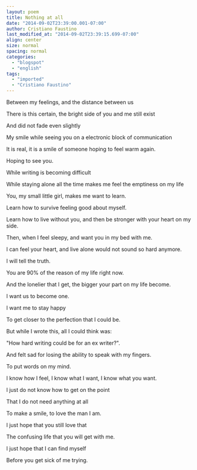 ```yaml
---
layout: poem
title: Nothing at all
date: "2014-09-02T23:39:00.001-07:00"
author: Cristiano Faustino
last_modified_at: "2014-09-02T23:39:15.699-07:00"
align: center
size: normal
spacing: normal
categories:
  - "blogspot"
  - "english"
tags:
  - "imported"
  - "Cristiano Faustino"
---
```


Between my feelings, and the distance between us

There is this certain, the bright side of you and me still exist

And did not fade even slightly

My smile while seeing you on a electronic block of communication

It is real, it is a smile of someone hoping to feel warm again.

Hoping to see you.

While writing is becoming difficult

While staying alone all the time makes me feel the emptiness on my life

You, my small little girl, makes me want to learn.

Learn how to survive feeling good about myself.

Learn how to live without you, and then be stronger with your heart on my side.

Then, when I feel sleepy, and want you in my bed with me.

I can feel your heart, and live alone would not sound so hard anymore.

I will tell the truth.

You are 90% of the reason of my life right now.

And the lonelier that I get, the bigger your part on my life become.

I want us to become one.

I want me to stay happy

To get closer to the perfection that I could be.

But while I wrote this, all I could think was:

"How hard writing could be for an ex writer?".

And felt sad for losing the ability to speak with my fingers.

To put words on my mind.

I know how I feel, I know what I want, I know what you want.

I just do not know how to get on the point

That I do not need anything at all

To make a smile, to love the man I am.

I just hope that you still love that

The confusing life that you will get with me.

I just hope that I can find myself

Before you get sick of me trying.